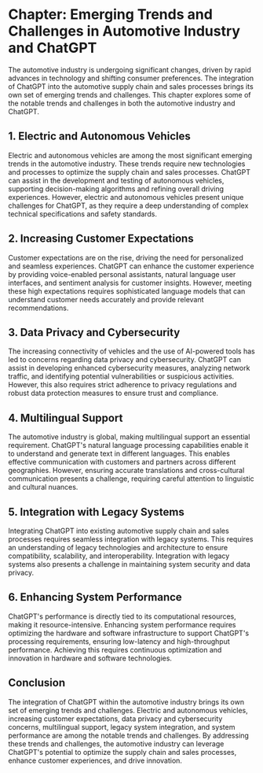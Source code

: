 Chapter: Emerging Trends and Challenges in Automotive Industry and ChatGPT
==========================================================================

The automotive industry is undergoing significant changes, driven by rapid advances in technology and shifting consumer preferences. The integration of ChatGPT into the automotive supply chain and sales processes brings its own set of emerging trends and challenges. This chapter explores some of the notable trends and challenges in both the automotive industry and ChatGPT.

**1. Electric and Autonomous Vehicles**
---------------------------------------

Electric and autonomous vehicles are among the most significant emerging trends in the automotive industry. These trends require new technologies and processes to optimize the supply chain and sales processes. ChatGPT can assist in the development and testing of autonomous vehicles, supporting decision-making algorithms and refining overall driving experiences. However, electric and autonomous vehicles present unique challenges for ChatGPT, as they require a deep understanding of complex technical specifications and safety standards.

**2. Increasing Customer Expectations**
---------------------------------------

Customer expectations are on the rise, driving the need for personalized and seamless experiences. ChatGPT can enhance the customer experience by providing voice-enabled personal assistants, natural language user interfaces, and sentiment analysis for customer insights. However, meeting these high expectations requires sophisticated language models that can understand customer needs accurately and provide relevant recommendations.

**3. Data Privacy and Cybersecurity**
-------------------------------------

The increasing connectivity of vehicles and the use of AI-powered tools has led to concerns regarding data privacy and cybersecurity. ChatGPT can assist in developing enhanced cybersecurity measures, analyzing network traffic, and identifying potential vulnerabilities or suspicious activities. However, this also requires strict adherence to privacy regulations and robust data protection measures to ensure trust and compliance.

**4. Multilingual Support**
---------------------------

The automotive industry is global, making multilingual support an essential requirement. ChatGPT's natural language processing capabilities enable it to understand and generate text in different languages. This enables effective communication with customers and partners across different geographies. However, ensuring accurate translations and cross-cultural communication presents a challenge, requiring careful attention to linguistic and cultural nuances.

**5. Integration with Legacy Systems**
--------------------------------------

Integrating ChatGPT into existing automotive supply chain and sales processes requires seamless integration with legacy systems. This requires an understanding of legacy technologies and architecture to ensure compatibility, scalability, and interoperability. Integration with legacy systems also presents a challenge in maintaining system security and data privacy.

**6. Enhancing System Performance**
-----------------------------------

ChatGPT's performance is directly tied to its computational resources, making it resource-intensive. Enhancing system performance requires optimizing the hardware and software infrastructure to support ChatGPT's processing requirements, ensuring low-latency and high-throughput performance. Achieving this requires continuous optimization and innovation in hardware and software technologies.

**Conclusion**
--------------

The integration of ChatGPT within the automotive industry brings its own set of emerging trends and challenges. Electric and autonomous vehicles, increasing customer expectations, data privacy and cybersecurity concerns, multilingual support, legacy system integration, and system performance are among the notable trends and challenges. By addressing these trends and challenges, the automotive industry can leverage ChatGPT's potential to optimize the supply chain and sales processes, enhance customer experiences, and drive innovation.
